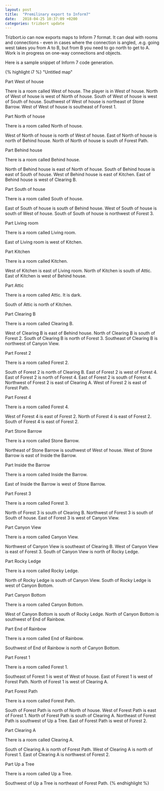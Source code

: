 ```yaml
---
layout: post
title:  "Premilinary export to Inform7"
date:   2018-04-25 10:37:09 +0200
categories: trizbort update
---
```

Trizbort.io can now exports maps to Inform 7 format. It can deal with rooms and connections - even in cases where the connection is angled, .e.g. going west takes you from A to B, but from B you need to go north to get to A. Work is in progress on one-way connections and objects.

Here is a sample snippet of Inform 7 code generation.

{% highlight i7 %}
"Untitled map" 

Part West of house

There is a room called West of house. 
The player is in West of house.
North of West of house is west of North of house.
South of West of house is west of South of house.
Southwest of West of house is northeast of Stone Barrow.
West of West of house is southeast of Forest 1.

Part North of house

There is a room called North of house. 

West of North of house is north of West of house.
East of North of house is north of Behind house.
North of North of house is south of Forest Path.

Part Behind house

There is a room called Behind house. 

North of Behind house is east of North of house.
South of Behind house is east of South of house.
West of Behind house is east of Kitchen.
East of Behind house is west of Clearing B.

Part South of house

There is a room called South of house. 

East of South of house is south of Behind house.
West of South of house is south of West of house.
South of South of house is northwest of Forest 3.

Part Living room

There is a room called Living room. 

East of Living room is west of Kitchen.

Part Kitchen

There is a room called Kitchen. 

West of Kitchen is east of Living room.
North of Kitchen is south of Attic.
East of Kitchen is west of Behind house.

Part Attic

There is a room called Attic. It is dark.

South of Attic is north of Kitchen.

Part Clearing B

There is a room called Clearing B. 

West of Clearing B is east of Behind house.
North of Clearing B is south of Forest 2.
South of Clearing B is north of Forest 3.
Southeast of Clearing B is northwest of Canyon View.

Part Forest 2

There is a room called Forest 2. 

South of Forest 2 is north of Clearing B.
East of Forest 2 is west of Forest 4.
East of Forest 2 is north of Forest 4.
East of Forest 2 is south of Forest 4.
Northwest of Forest 2 is east of Clearing A.
West of Forest 2 is east of Forest Path.

Part Forest 4

There is a room called Forest 4. 

West of Forest 4 is east of Forest 2.
North of Forest 4 is east of Forest 2.
South of Forest 4 is east of Forest 2.

Part Stone Barrow

There is a room called Stone Barrow. 

Northeast of Stone Barrow is southwest of West of house.
West of Stone Barrow is east of Inside the Barrow.

Part Inside the Barrow

There is a room called Inside the Barrow. 

East of Inside the Barrow is west of Stone Barrow.

Part Forest 3

There is a room called Forest 3. 

North of Forest 3 is south of Clearing B.
Northwest of Forest 3 is south of South of house.
East of Forest 3 is west of Canyon View.

Part Canyon View

There is a room called Canyon View. 

Northwest of Canyon View is southeast of Clearing B.
West of Canyon View is east of Forest 3.
South of Canyon View is north of Rocky Ledge.

Part Rocky Ledge

There is a room called Rocky Ledge. 

North of Rocky Ledge is south of Canyon View.
South of Rocky Ledge is west of Canyon Bottom.

Part Canyon Bottom

There is a room called Canyon Bottom. 

West of Canyon Bottom is south of Rocky Ledge.
North of Canyon Bottom is southwest of End of Rainbow.

Part End of Rainbow

There is a room called End of Rainbow. 

Southwest of End of Rainbow is north of Canyon Bottom.

Part Forest 1

There is a room called Forest 1. 

Southeast of Forest 1 is west of West of house.
East of Forest 1 is west of Forest Path.
North of Forest 1 is west of Clearing A.

Part Forest Path

There is a room called Forest Path. 

South of Forest Path is north of North of house.
West of Forest Path is east of Forest 1.
North of Forest Path is south of Clearing A.
Northeast of Forest Path is southwest of Up a Tree.
East of Forest Path is west of Forest 2.

Part Clearing A

There is a room called Clearing A. 

South of Clearing A is north of Forest Path.
West of Clearing A is north of Forest 1.
East of Clearing A is northwest of Forest 2.

Part Up a Tree

There is a room called Up a Tree. 

Southwest of Up a Tree is northeast of Forest Path.
{% endhighlight %}
